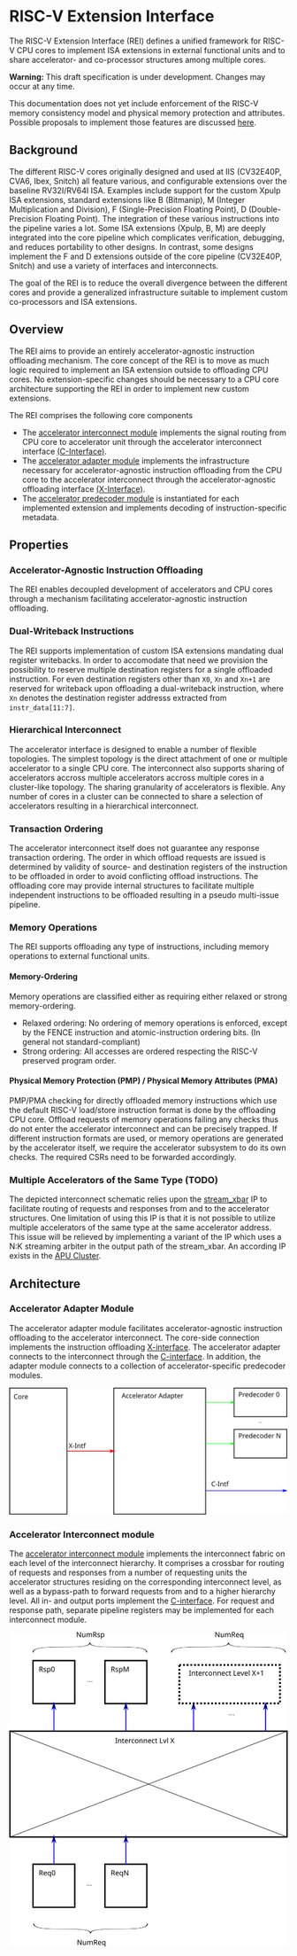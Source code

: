 # RISC-V Extension Interface

The RISC-V Extension Interface (REI) defines a unified framework for RISC-V CPU cores to implement ISA extensions in external functional units and to share accelerator- and co-processor structures among multiple cores.

**Warning:** This draft specification is under development.
Changes may occur at any time.

This documentation does not yet include enforcement of the RISC-V memory consistency model and physical memory protection and attributes.
Possible proposals to implement those features are discussed [here](open-questions.md).

## Background
The different RISC-V cores originally designed and used at IIS (CV32E40P, CVA6, Ibex, Snitch) all feature various, and configurable extensions over the baseline RV32I/RV64I ISA.
Examples include support for the custom Xpulp ISA extensions, standard extensions like B (Bitmanip), M (Integer Multiplication and Division), F (Single-Precision Floating Point), D (Double-Precision Floating Point).
The integration of these various instructions into the pipeline varies a lot.
Some ISA extensions (Xpulp, B, M) are deeply integrated into the core pipeline which complicates verification, debugging, and reduces portability to other designs.
In contrast, some designs implement the F and D extensions outside of the core pipeline (CV32E40P, Snitch) and use a variety of interfaces and interconnects.

The goal of the REI is to reduce the overall divergence between the different cores and provide a generalized infrastructure suitable to implement custom co-processors and ISA extensions.

## Overview
The REI aims to provide an entirely accelerator-agnostic instruction offloading mechanism.
The core concept of the REI is to move as much logic required to implement an ISA extension outside to offloading CPU cores.
No extension-specific changes should be necessary to a CPU core architecture supporting the REI in order to implement new custom extensions.

The REI comprises the following core components
- The [accelerator interconnect module](accelerator-interconnect.md) implements the signal routing from CPU core to accelerator unit through the accelerator interconnect interface [(C-Interface)](c-interface.md).
- The [accelerator adapter module](accelerator-adapter.md) implements the infrastructure necessary for accelerator-agnostic instruction offloading from the CPU core to the accelerator interconnect through the accelerator-agnostic offloading interface [(X-Interface)](x-interface.md).
- The [accelerator predecoder module](accelerator-predecoder.md) is instantiated for each implemented extension and implements decoding of instruction-specific metadata.

## Properties

### Accelerator-Agnostic Instruction Offloading
The REI enables decoupled development of accelerators and CPU cores through a mechanism facilitating accelerator-agnostic instruction offloading.

### Dual-Writeback Instructions
The REI supports implementation of custom ISA extensions mandating dual register writebacks.
In order to accomodate that need we provision the possibility to reserve multiple destination registers for a single offloaded instruction.
For even destination registers other than `X0`,  `Xn` and `Xn+1` are reserved for writeback upon offloading a dual-writeback instruction, where `Xn` denotes the destination register addresss extracted from `instr_data[11:7]`.

### Hierarchical Interconnect
The accelerator interface is designed to enable a number of flexible topologies.
The simplest topology is the direct attachment of one or multiple accelerator to a single CPU core.
The interconnect also supports sharing of accelerators accross multiple accelerators accross multiple cores in a cluster-like topology.
The sharing granularity of accelerators is flexible.
Any number of cores in a cluster can be connected to share a selection of accelerators resulting in a hierarchical interconnect.

### Transaction Ordering
The accelerator interconnect itself does not guarantee any response transaction ordering.
The order in which offload requests are issued is determined by validity of source- and destination registers of the instruction to be offloaded in order to avoid conflicting offload instructions.
The offloading core may provide internal structures to facilitate multiple independent instructions to be offloaded resulting in a pseudo multi-issue pipeline.

### Memory Operations
The REI supports offloading any type of instructions, including memory operations to external functional units.

#### Memory-Ordering
Memory operations are classified either as requiring either relaxed or strong memory-ordering.
- Relaxed ordering: No ordering of memory operations is enforced, except by the FENCE instruction and atomic-instruction ordering bits. (In general not standard-compliant)
- Strong ordering: All accesses are ordered respecting the RISC-V preserved program order.

#### Physical Memory Protection (PMP) / Physical Memory Attributes (PMA)
PMP/PMA checking for directly offloaded memory instructions which use the default RISC-V load/store instruction format is done by the offloading CPU core.
Offload requests of memory operations failing any checks thus do not enter the accelerator interconnect and can be precisely trapped.
If different instruction formats are used, or memory operations are generated by the accelerator itself, we require the accelerator subsystem to do its own checks.
The required CSRs need to be forwarded accordingly.

### Multiple Accelerators of the Same Type (TODO)
The depicted interconnect schematic relies upon the [stream\_xbar](https://github.com/pulp-platform/common_cells/blob/master/src/stream_xbar.sv) IP to facilitate routing of requests and responses from and to the accelerator structures.
One limitation of using this IP is that it is not possible to utilize multiple accelerators of the same type at the same accelerator address.
This issue will be relieved by implementing a variant of the IP which uses a N:K streaming arbiter in the output path of the stream\_xbar.
An according IP exists in the [APU Cluster](https://github.com/pulp-platform/apu_cluster/tree/master/sourcecode/marx).

## Architecture

### Accelerator Adapter Module
The accelerator adapter module facilitates accelerator-agnostic instruction offloading to the accelerator interconnect.
The core-side connection implements the instruction offloading [X-interface](x-interface.md).
The accelerator adapter connects to the interconnect through the [C-interface](c-interface.md).
In addition, the adapter module connects to a collection of accelerator-specific predecoder modules.

![Accelerator Adapter](img/acc-adapter.svg)

### Accelerator Interconnect module
The [accelerator interconnect module](../rtl/acc_interconnect) implements the interconnect fabric on each level of the interconnect hierarchy.
It comprises a crossbar for routing of requests and responses from a number of requesting units the accelerator structures residing on the corresponding interconnect level, as well as a bypass-path to forward requests from and to a higher hierarchy level.
All in- and output ports implement the [C-interface](c-interface.md).
For request and response path, separate pipeline registers may be implemented for each interconnect module.

![Accelerator Interconnect Level](img/acc-interconnect-level.svg)

